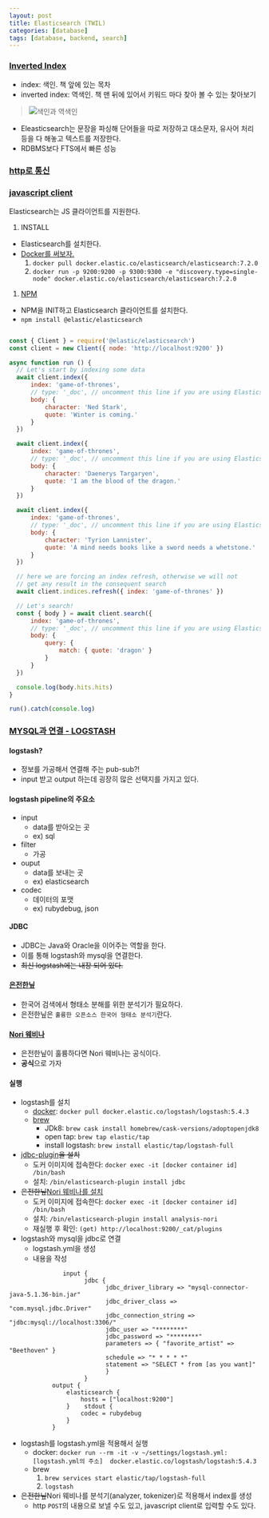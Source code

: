 ```yaml
---
layout: post
title: Elasticsearch (TWIL)
categories: [database]
tags: [database, backend, search]
---
```


### [Inverted Index](https://victorydntmd.tistory.com/308)

- index: 색인. 책 앞에 있는 목차
- inverted index: 역색인. 책 맨 뒤에 있어서 키워드 마다 찾아 볼 수 있는 찾아보기
> ![색인과 역색인](https://img1.daumcdn.net/thumb/R1280x0/?scode=mtistory2&fname=http%3A%2F%2Fcfile29.uf.tistory.com%2Fimage%2F99CC10405C98CC48265959)
- Eleasticsearch는 문장을 파싱해 단어들을 따로 저장하고 대소문자, 유사어 처리 등을 다 해놓고 텍스트를 저장한다.
- RDBMS보다 FTS에서 빠른 성능



### [http로 통신](https://12bme.tistory.com/171)




### [javascript client](https://www.elastic.co/guide/en/elasticsearch/client/javascript-api/current/index.html)
Elasticsearch는 JS 클라이언트를 지원한다.

1. INSTALL
  - Elasticsearch를 설치한다.
  - [Docker를 써보자.](https://www.elastic.co/guide/en/elasticsearch/reference/current/docker.html#docker-cli-run)
      1. `docker pull docker.elastic.co/elasticsearch/elasticsearch:7.2.0`
      1. `docker run -p 9200:9200 -p 9300:9300 -e "discovery.type=single-node" docker.elastic.co/elasticsearch/elasticsearch:7.2.0`
1. [NPM](https://www.elastic.co/guide/en/elasticsearch/client/javascript-api/current/introduction.html)
  - NPM을 INIT하고 Elasticsearch 클라이언트를 설치한다.
  - `npm install @elastic/elasticsearch`
  
  ```js

const { Client } = require('@elastic/elasticsearch')
const client = new Client({ node: 'http://localhost:9200' })

async function run () {
    // Let's start by indexing some data
    await client.index({
        index: 'game-of-thrones',
        // type: '_doc', // uncomment this line if you are using Elasticsearch ≤ 6
        body: {
            character: 'Ned Stark',
            quote: 'Winter is coming.'
        }
    })

    await client.index({
        index: 'game-of-thrones',
        // type: '_doc', // uncomment this line if you are using Elasticsearch ≤ 6
        body: {
            character: 'Daenerys Targaryen',
            quote: 'I am the blood of the dragon.'
        }
    })

    await client.index({
        index: 'game-of-thrones',
        // type: '_doc', // uncomment this line if you are using Elasticsearch ≤ 6
        body: {
            character: 'Tyrion Lannister',
            quote: 'A mind needs books like a sword needs a whetstone.'
        }
    })

    // here we are forcing an index refresh, otherwise we will not
    // get any result in the consequent search
    await client.indices.refresh({ index: 'game-of-thrones' })

    // Let's search!
    const { body } = await client.search({
        index: 'game-of-thrones',
        // type: '_doc', // uncomment this line if you are using Elasticsearch ≤ 6
        body: {
            query: {
                match: { quote: 'dragon' }
            }
        }
    })

    console.log(body.hits.hits)
}

run().catch(console.log) 
```




### [MYSQL과 연결 - LOGSTASH](https://geniedev.tistory.com/6)

#### logstash?
  - 정보를 가공해서 연결해 주는 pub-sub?!
  - input 받고 output 하는데 굉장히 많은 선택지를 가지고 있다.
 
#### logstash pipeline의 주요소
  - input
      - data를 받아오는 곳
      - ex) sql
  - filter
      - 가공
  - ouput
      - data를 보내는 곳
      - ex) elasticsearch
 - codec
      - 데이터의 포맷
      - ex) rubydebug, json


#### JDBC
 - JDBC는 Java와 Oracle을 이어주는 역할을 한다.
 - 이를 통해 logstash와 mysql을 연결한다.
 - ~~최신 logstash에는 내장 되어 있다.~~
 

#### [은전한닢](https://bitbucket.org/eunjeon/seunjeon/src/6e8a067fb9a12bcdcdd7f858fd84714c94835f04/elasticsearch/)
 - 한국어 검색에서 형태소 분해를 위한 분석기가 필요하다.
 - 은전한닢은 `훌륭한 오픈소스 한국어 형태소 분석기`란다.
 
#### [Nori 웨비나](https://www.elastic.co/kr/webinars/nori-elasticsearch-korean-text-analyzer)
 - 은전한닢이 훌륭하다면 Nori 웨비나는 공식이다.
 - **공식**으로 가자
 
 
#### 실행
 - logstash를 설치
      - [docker](https://www.elastic.co/guide/en/logstash/5.4/docker.html): `docker pull docker.elastic.co/logstash/logstash:5.4.3`
      - [brew](https://www.elastic.co/guide/en/logstash/7.2/installing-logstash.html#brew)
          - JDk8: `brew cask install homebrew/cask-versions/adoptopenjdk8` 
          - open tap: `brew tap elastic/tap`
          - install logstash: `brew install elastic/tap/logstash-full`
 - [jdbc-plugin](https://www.elastic.co/guide/en/logstash/current/plugins-inputs-jdbc.html)~~을 설치~~
      - 도커 이미지에 접속한다: `docker exec -it [docker container id] /bin/bash`
      - 설치: `/bin/elasticsearch-plugin install jdbc` 
 - ~~은전한닢~~[Nori 웨비나를 설치](https://wedul.site/517)
      - 도커 이미지에 접속한다: `docker exec -it [docker container id] /bin/bash`
      - 설치: `/bin/elasticsearch-plugin install analysis-nori` 
      - 재실행 후 확인: `(get) http://localhost:9200/_cat/plugins`
 - logstash와 mysql을 jdbc로 연결
      - logstash.yml을 생성
      - 내용을 작성
 ```
                input {
                      jdbc {
                            jdbc_driver_library => "mysql-connector-java-5.1.36-bin.jar"
                            jdbc_driver_class => "com.mysql.jdbc.Driver"
                            jdbc_connection_string => "jdbc:mysql://localhost:3306/"
                            jdbc_user => "********"
                            jdbc_password => "********"
                            parameters => { "favorite_artist" => "Beethoven" }
                            schedule => "* * * * *"
                            statement => "SELECT * from [as you want]"
                            }
                      }
             output {
                 elasticsearch {
                     hosts = ["localhost:9200"]
                 }    stdout {
                     codec = rubydebug
                 }
             }
```
 - logstash를 logstash.yml을 적용해서 실행
      - docker: `docker run --rm -it -v ~/settings/logstash.yml:[logstash.yml의 주소]  docker.elastic.co/logstash/logstash:5.4.3`
      - brew
          1. `brew services start elastic/tap/logstash-full`
          1. `logstash`
 - ~~은전한닢~~Nori 웨비나를 분석기(analyzer, tokenizer)로 적용해서 index를 생성
     - http `POST`의 내용으로 보낼 수도 있고, javascript client로 입력할 수도 있다.
     
     


